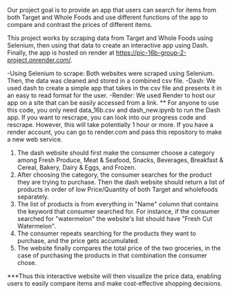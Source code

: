 Our project goal is to provide an app that users can search for items from both Target and Whole Foods and use different functions of the app to compare and contrast the prices of different items. 

This project works by scraping data from Target and Whole Foods using Selenium, then using that data to create an interactive app using Dash. Finally, the app is hosted on render at https://pic-16b-group-2-project.onrender.com/. 

-Using Selenium to scrape: Both websites were scraped using Selenium. Then, the data was cleaned and stored in a combined csv file. 
-Dash: We used dash to create a simple app that takes in the csv file and presents it in an easy to read format for the user.
-Render: We used Render to host our app on a site that can be easily accessed from a link. 
** For anyone to use this code, you only need data_16b.csv and dash_new.ipynb to run the Dash app. If you want to rescrape, you can look into our progress code and rescrape. However, this will take potentially 1 hour or more. If you have a render account, you can go to render.com and pass this repository to make a new web service. 

1. The dash website should first make the consumer choose a category among Fresh Produce, Meat & Seafood, Snacks, Beverages, Breakfast & Cereal, Bakery, Dairy & Eggs, and Frozen. 
2. After choosing the category, the consumer searches for the product they are trying to purchase. Then the dash website should return a list of products in order of low Price/Quantity of both Target and wholefoods separately. 
3. The list of products is from everything in "Name" column that contains the keyword that consumer searched for. For instance, if the consumer searched for "watermelon" the website's list should have "Fresh Cut Watermelon". 
4. The consumer repeats searching for the products they want to purchase, and the price gets accumulated. 
5. The website finally compares the total price of the two groceries, in the case of purchasing the products in that combination the consumer chose. 

***Thus this interactive website will then visualize the price data, enabling users to easily compare items and make cost-effective shopping decisions.
